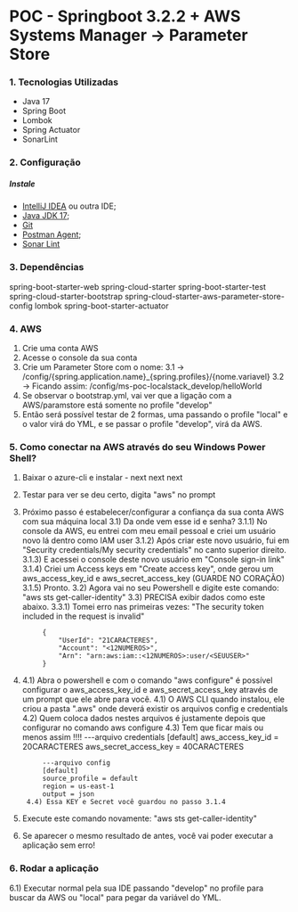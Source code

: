 # POC - Springboot 3.2.2 + AWS Systems Manager -> Parameter Store

### 1. Tecnologias Utilizadas

   - Java 17
   - Spring Boot
   - Lombok
   - Spring Actuator
   - SonarLint
   
### 2. Configuração 

##### Instale

* [IntelliJ IDEA](https://www.jetbrains.com/pt-br/idea/download/) ou outra IDE;
* [Java JDK 17](https://openjdk.java.net/projects/jdk/17/);
* [Git](https://git-scm.com/downloads)
* [Postman Agent](https://www.postman.com/downloads/);
* [Sonar Lint](https://www.sonarsource.com/products/sonarlint/)


### 3. Dependências

<artifactId>spring-boot-starter-web</artifactId>
<artifactId>spring-cloud-starter</artifactId>
<artifactId>spring-boot-starter-test</artifactId>
<artifactId>spring-cloud-starter-bootstrap</artifactId>
<artifactId>spring-cloud-starter-aws-parameter-store-config</artifactId>
<artifactId>lombok</artifactId>
<artifactId>spring-boot-starter-actuator</artifactId>

### 4. AWS

1. Crie uma conta AWS
2. Acesse o console da sua conta
3. Crie um Parameter Store com o nome: 
	3.1 -> /config/{spring.application.name}_{spring.profiles}/{nome.variavel}
	3.2 -> Ficando assim: /config/ms-poc-localstack_develop/helloWorld
4. Se observar o bootstrap.yml, vai ver que a ligação com a AWS/paramstore está somente no profile "develop"
5. Então será possível testar de 2 formas, uma passando o profile "local" e o valor virá do YML, e se passar o profile "develop", virá da AWS.

### 5. Como conectar na AWS através do seu Windows Power Shell?

1. Baixar o azure-cli e instalar - next next next
2. Testar para ver se deu certo, digita "aws" no prompt
3. Próximo passo é estabelecer/configurar a confiança da sua conta AWS com sua máquina local
	3.1) Da onde vem esse id e senha?
		3.1.1) No console da AWS, eu entrei com meu email pessoal e criei um usuário novo lá dentro como IAM user
		3.1.2) Após criar este novo usuário, fui em "Security credentials/My security credentials" no canto superior direito.
		3.1.3) E acessei o console deste novo usuário em "Console sign-in link"
		3.1.4) Criei um Access keys em "Create access key", onde gerou um aws_access_key_id e aws_secret_access_key (GUARDE NO CORAÇÃO)
		3.1.5) Pronto.
	3.2) Agora vai no seu Powershell e digite este comando: "aws sts get-caller-identity"
	3.3) PRECISA exibir dados como este abaixo.
		3.3.1) Tomei erro nas primeiras vezes: "The security token included in the request is invalid"
	
			{
		    	"UserId": "21CARACTERES",
			    "Account": "<12NUMEROS>",
			    "Arn": "arn:aws:iam::<12NUMEROS>:user/<SEUUSER>"
			}
4) 
	4.1) Abra o powershell e com o comando "aws configure" é possível configurar o aws_access_key_id e aws_secret_access_key através de um prompt que ele abre para você.
		4.1) O AWS CLI quando instalou, ele criou a pasta ".aws" onde deverá existir os arquivos config e credentials
		4.2) Quem coloca dados nestes arquivos é justamente depois que configurar no comando aws configure
		4.3) Tem que ficar mais ou menos assim !!!!
			---arquivo credentials
			[default]
			aws_access_key_id = 20CARACTERES
			aws_secret_access_key = 40CARACTERES		
			
			---arquivo config
			[default]
			source_profile = default
			region = us-east-1
			output = json
		4.4) Essa KEY e Secret você guardou no passo 3.1.4
5) Execute este comando novamente: "aws sts get-caller-identity"
6) Se aparecer o mesmo resultado de antes, você vai poder executar a aplicação sem erro!


### 6. Rodar a aplicação

6.1) Executar normal pela sua IDE passando "develop" no profile para buscar da AWS ou "local" para pegar da variável do YML.


